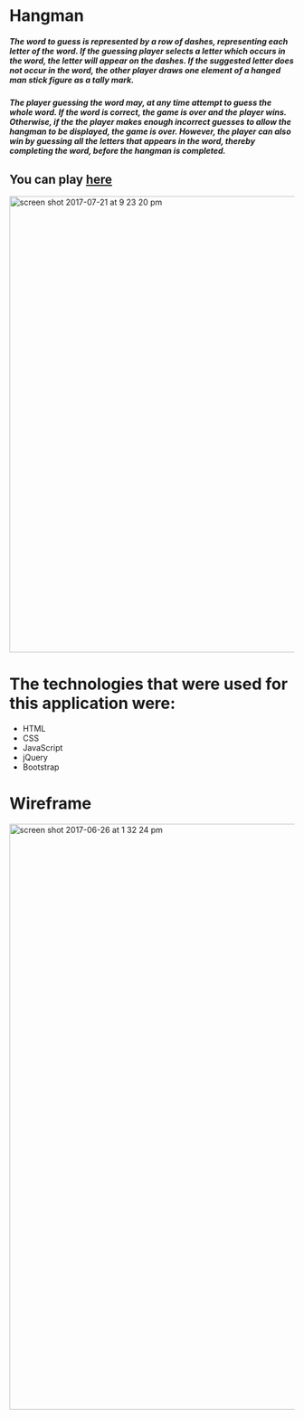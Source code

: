 # Hangman

##### The word to guess is represented by a row of dashes, representing each letter of the word. If the guessing player selects a letter which occurs in the word, the letter will appear on the dashes. If the suggested letter does not occur in the word, the other player draws one element of a hanged man stick figure as a tally mark.

##### The player guessing the word may, at any time attempt to guess the whole word. If the word is correct, the game is over and the player wins. Otherwise, if the the player makes enough incorrect guesses to allow the hangman to be displayed, the game is over. However, the player can also win by guessing all the letters that appears in the word, thereby completing the word, before the hangman is completed.

## You can play [here](http://juggler-vivian-71626.bitballoon.com/)

<img width="806" alt="screen shot 2017-07-21 at 9 23 20 pm" src="https://user-images.githubusercontent.com/22422858/28487247-e620c28e-6e5a-11e7-9500-13fed5c6ed85.png">

# The technologies that were used for this application were:
* HTML
* CSS
* JavaScript
* jQuery
* Bootstrap

# Wireframe

<img width="1035" alt="screen shot 2017-06-26 at 1 32 24 pm" src="https://user-images.githubusercontent.com/22422858/27552071-f4ba5b02-5a73-11e7-9f5d-dfc5198d2cea.png">

